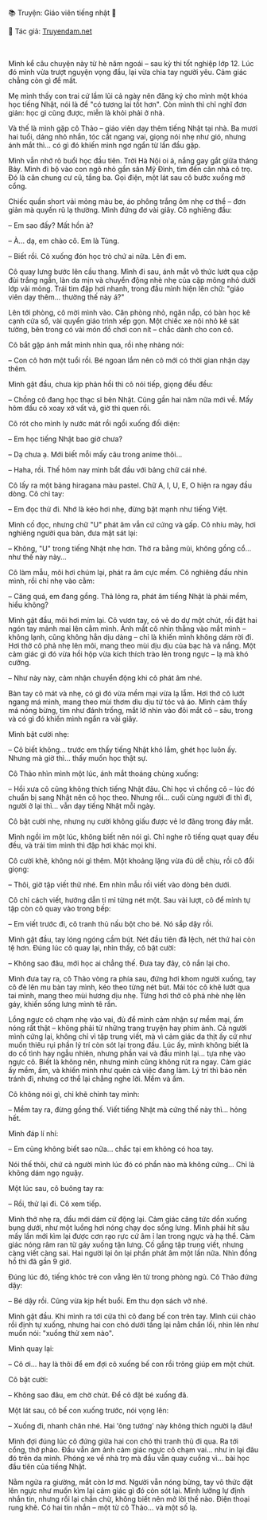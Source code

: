 📚 Truyện: Giáo viên tiếng nhật 🔞
<br>
<p>📖 Tác giả: <a href="https://truyendam.net" target="_blank" title="Truyện sex người lớn, truyện 18+ tại Truyendam.net">Truyendam.net</a></p>
<br></br>
<!-- truyện sex giáo viên, dạy thêm tại nhà, học sinh quan hệ cô giáo, truyện sex có thật, ngoại tình tư tưởng, mẹ đơn thân Nhật Bản, Truyendam.net -->
<!-- Truyện sex cô giáo,truyện sex cô nàng gia sư,truyện sex học sinh Tùng, chị Thảo, truyện sex Việt 2025, Truyendam.net -->
Mình kể câu chuyện này từ hè năm ngoái – sau kỳ thi tốt nghiệp lớp 12. Lúc đó mình vừa trượt nguyện vọng đầu, lại vừa chia tay người yêu. Cảm giác chẳng còn gì để mất.



Mẹ mình thấy con trai cứ lầm lũi cả ngày nên đăng ký cho mình một khóa học tiếng Nhật, nói là để "có tương lai tốt hơn". Còn mình thì chỉ nghĩ đơn giản: học gì cũng được, miễn là khỏi phải ở nhà.



Và thế là mình gặp cô Thảo – giáo viên dạy thêm tiếng Nhật tại nhà. Ba mươi hai tuổi, dáng nhỏ nhắn, tóc cắt ngang vai, giọng nói nhẹ như gió, nhưng ánh mắt thì... có gì đó khiến mình ngơ ngẩn từ lần đầu gặp.



Mình vẫn nhớ rõ buổi học đầu tiên. Trời Hà Nội oi ả, nắng gay gắt giữa tháng Bảy. Mình đi bộ vào con ngõ nhỏ gần sân Mỹ Đình, tìm đến căn nhà cô trọ. Đó là căn chung cư cũ, tầng ba. Gọi điện, một lát sau cô bước xuống mở cổng.



Chiếc quần short vải mỏng màu be, áo phông trắng ôm nhẹ cơ thể – đơn giản mà quyến rũ lạ thường. Mình đứng đơ vài giây. Cô nghiêng đầu:



– Em sao đấy? Mất hồn à?



– À... dạ, em chào cô. Em là Tùng.



– Biết rồi. Cô xuống đón học trò chứ ai nữa. Lên đi em.



Cô quay lưng bước lên cầu thang. Mình đi sau, ánh mắt vô thức lướt qua cặp đùi trắng ngần, làn da mịn và chuyển động nhè nhẹ của cặp mông nhỏ dưới lớp vải mỏng. Trái tim đập hơi nhanh, trong đầu mình hiện lên chữ: "giáo viên dạy thêm... thường thế này á?"



Lên tới phòng, cô mời mình vào. Căn phòng nhỏ, ngăn nắp, có bàn học kê cạnh cửa sổ, vài quyển giáo trình xếp gọn. Một chiếc xe nôi nhỏ kê sát tường, bên trong có vài món đồ chơi con nít – chắc dành cho con cô.



Cô bắt gặp ánh mắt mình nhìn qua, rồi nhẹ nhàng nói:



– Con cô hơn một tuổi rồi. Bé ngoan lắm nên cô mới có thời gian nhận dạy thêm.



Mình gật đầu, chưa kịp phản hồi thì cô nói tiếp, giọng đều đều:



– Chồng cô đang học thạc sĩ bên Nhật. Cũng gần hai năm nữa mới về. Mấy hôm đầu cô xoay xở vất vả, giờ thì quen rồi.



Cô rót cho mình ly nước mát rồi ngồi xuống đối diện:



– Em học tiếng Nhật bao giờ chưa?



– Dạ chưa ạ. Mới biết mỗi mấy câu trong anime thôi...



– Haha, rồi. Thế hôm nay mình bắt đầu với bảng chữ cái nhé.



Cô lấy ra một bảng hiragana màu pastel. Chữ A, I, U, E, O hiện ra ngay đầu dòng. Cô chỉ tay:



– Em đọc thử đi. Nhớ là kéo hơi nhẹ, đừng bật mạnh như tiếng Việt.



Mình cố đọc, nhưng chữ "U" phát âm vẫn cứ cứng và gấp. Cô nhíu mày, hơi nghiêng người qua bàn, đưa mặt sát lại:



– Không, "U" trong tiếng Nhật nhẹ hơn. Thở ra bằng mũi, không gồng cổ... như thế này này...



Cô làm mẫu, môi hơi chúm lại, phát ra âm cực mềm. Cô nghiêng đầu nhìn mình, rồi chỉ nhẹ vào cằm:



– Căng quá, em đang gồng. Thả lỏng ra, phát âm tiếng Nhật là phải mềm, hiểu không?



Mình gật đầu, môi hơi mím lại. Cô vươn tay, có vẻ do dự một chút, rồi đặt hai ngón tay mảnh mai lên cằm mình. Ánh mắt cô nhìn thẳng vào mắt mình – không lạnh, cũng không hẳn dịu dàng – chỉ là khiến mình không dám rời đi. Hơi thở cô phả nhẹ lên môi, mang theo mùi dịu dịu của bạc hà và nắng. Một cảm giác gì đó vừa hồi hộp vừa kích thích trào lên trong ngực – lạ mà khó cưỡng.



– Như này này, cảm nhận chuyển động khi cô phát âm nhé.



Bàn tay cô mát và nhẹ, có gì đó vừa mềm mại vừa lạ lẫm. Hơi thở cô lướt ngang má mình, mang theo mùi thơm dìu dịu từ tóc và áo. Mình cảm thấy má nóng bừng, tim như đánh trống, mắt lỡ nhìn vào đôi mắt cô – sâu, trong và có gì đó khiến mình ngẩn ra vài giây.



Mình bật cười nhẹ:



– Cô biết không... trước em thấy tiếng Nhật khó lắm, ghét học luôn ấy. Nhưng mà giờ thì... thấy muốn học thật sự.



Cô Thảo nhìn mình một lúc, ánh mắt thoáng chùng xuống:



– Hồi xưa cô cũng không thích tiếng Nhật đâu. Chỉ học vì chồng cô – lúc đó chuẩn bị sang Nhật nên cô học theo. Nhưng rồi... cuối cùng người đi thì đi, người ở lại thì... vẫn dạy tiếng Nhật mỗi ngày.



Cô bật cười nhẹ, nhưng nụ cười không giấu được vẻ lơ đãng trong đáy mắt.



Mình ngồi im một lúc, không biết nên nói gì. Chỉ nghe rõ tiếng quạt quay đều đều, và trái tim mình thì đập hơi khác mọi khi.



Cô cười khẽ, không nói gì thêm. Một khoảng lặng vừa đủ dễ chịu, rồi cô đổi giọng:



– Thôi, giờ tập viết thử nhé. Em nhìn mẫu rồi viết vào dòng bên dưới.



Cô chỉ cách viết, hướng dẫn tỉ mỉ từng nét một. Sau vài lượt, cô để mình tự tập còn cô quay vào trong bếp:



– Em viết trước đi, cô tranh thủ nấu bột cho bé. Nó sắp dậy rồi.



Mình gật đầu, tay lóng ngóng cầm bút. Nét đầu tiên đã lệch, nét thứ hai còn tệ hơn. Đúng lúc cô quay lại, nhìn thấy, cô bật cười:



– Không sao đâu, mới học ai chẳng thế. Đưa tay đây, cô nắn lại cho.



Mình đưa tay ra, cô Thảo vòng ra phía sau, đứng hơi khom người xuống, tay cô đè lên mu bàn tay mình, kéo theo từng nét bút. Mái tóc cô khẽ lướt qua tai mình, mang theo mùi hương dịu nhẹ. Từng hơi thở cô phả nhè nhẹ lên gáy, khiến sống lưng mình tê rần.



Lồng ngực cô chạm nhẹ vào vai, đủ để mình cảm nhận sự mềm mại, ấm nóng rất thật – không phải từ những trang truyện hay phim ảnh. Cả người mình cứng lại, không chỉ vì tập trung viết, mà vì cảm giác da thịt ấy cứ như muốn thiêu rụi phần lý trí còn sót lại trong đầu. Lúc ấy, mình không biết là do cố tình hay ngẫu nhiên, nhưng phần vai và đầu mình lại... tựa nhẹ vào ngực cô. Biết là không nên, nhưng mình cũng không rút ra ngay. Cảm giác ấy mềm, ấm, và khiến mình như quên cả việc đang làm. Lý trí thì bảo nên tránh đi, nhưng cơ thể lại chẳng nghe lời. Mềm và ấm.



Cô không nói gì, chỉ khẽ chỉnh tay mình:



– Mềm tay ra, đừng gồng thế. Viết tiếng Nhật mà cứng thế này thì... hỏng hết.



Mình đáp lí nhí:



– Em cũng không biết sao nữa... chắc tại em không có hoa tay.



Nói thế thôi, chứ cả người mình lúc đó có phần nào mà không cứng... Chỉ là không dám ngọ nguậy.



Một lúc sau, cô buông tay ra:



– Rồi, thử lại đi. Cô xem tiếp.



Mình thở nhẹ ra, đầu mới dám cử động lại. Cảm giác căng tức dồn xuống bụng dưới, như một luồng hơi nóng chạy dọc sống lưng. Mình phải hít sâu mấy lần mới kìm lại được cơn rạo rực cứ âm ỉ lan trong ngực và hạ thể. Cảm giác nóng râm ran từ gáy xuống tận lưng. Cố gắng tập trung viết, nhưng càng viết càng sai. Hai người lại ôn lại phần phát âm một lần nữa. Nhìn đồng hồ thì đã gần 9 giờ.



Đúng lúc đó, tiếng khóc trẻ con vẳng lên từ trong phòng ngủ. Cô Thảo đứng dậy:



– Bé dậy rồi. Cũng vừa kịp hết buổi. Em thu dọn sách vở nhé.



Mình gật đầu. Khi mình ra tới cửa thì cô đang bế con trên tay. Mình cúi chào rồi định tự xuống, nhưng hai con chó dưới tầng lại nằm chắn lối, nhìn lên như muốn nói: "xuống thử xem nào".



Mình quay lại:



– Cô ơi... hay là thôi để em đợi cô xuống bế con rồi trông giúp em một chút.



Cô bật cười:



– Không sao đâu, em chờ chút. Để cô đặt bé xuống đã.



Một lát sau, cô bế con xuống trước, nói vọng lên:



– Xuống đi, nhanh chân nhé. Hai 'ông tướng' này không thích người lạ đâu!



Mình đợi đúng lúc cô đứng giữa hai con chó thì tranh thủ đi qua. Ra tới cổng, thở phào. Đầu vẫn ám ảnh cảm giác ngực cô chạm vai… như in lại đâu đó trên da mình. Phóng xe về nhà trọ mà đầu vẫn quay cuồng vì... bài học đầu tiên của tiếng Nhật.



Nằm ngửa ra giường, mắt còn lơ mơ. Người vẫn nóng bừng, tay vô thức đặt lên ngực như muốn kìm lại cảm giác gì đó còn sót lại. Mình lưỡng lự định nhắn tin, nhưng rồi lại chần chừ, không biết nên mở lời thế nào. Điện thoại rung khẽ. Có hai tin nhắn – một từ cô Thảo… và một số lạ.

